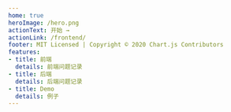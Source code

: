 ```yaml
---
home: true
heroImage: /hero.png
actionText: 开始 →
actionLink: /frontend/
footer: MIT Licensed | Copyright © 2020 Chart.js Contributors
features:
- title: 前端
  details: 前端问题记录
- title: 后端
  details: 后端问题记录
- title: Demo
  details: 例子
---
```

